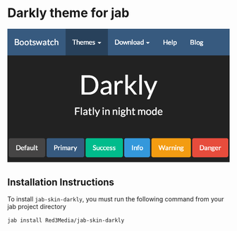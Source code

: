 # Darkly theme for jab
![darkly screenshot](thumbnail.png)

## Installation Instructions
To install `jab-skin-darkly`, you must run the following command from your jab project directory

    jab install Red3Media/jab-skin-darkly
